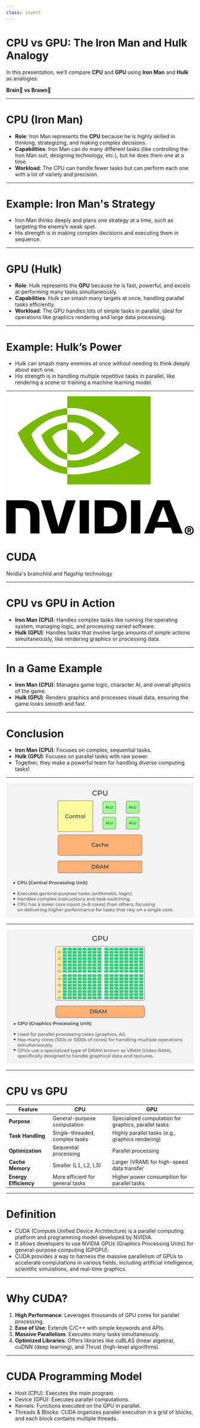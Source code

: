 ```yaml
---
class: invert
---
```


# CPU vs GPU: The Iron Man and Hulk Analogy

In this presentation, we’ll compare **CPU** and **GPU** using **Iron Man** and **Hulk** as analogies.

**Brain:brain: vs Brawn:muscle:**

---

# CPU (Iron Man)

- **Role**: Iron Man represents the **CPU** because he is highly skilled in thinking, strategizing, and making complex decisions.
- **Capabilities**: Iron Man can do many different tasks (like controlling the Iron Man suit, designing technology, etc.), but he does them one at a time.
- **Workload**: The CPU can handle fewer tasks but can perform each one with a lot of variety and precision.

---

# Example: Iron Man's Strategy

- Iron Man thinks deeply and plans one strategy at a time, such as targeting the enemy’s weak spot.
- His strength is in making complex decisions and executing them in sequence.

---

# GPU (Hulk)

- **Role**: Hulk represents the **GPU** because he is fast, powerful, and excels at performing many tasks simultaneously.
- **Capabilities**: Hulk can smash many targets at once, handling parallel tasks efficiently.
- **Workload**: The GPU handles lots of simple tasks in parallel, ideal for operations like graphics rendering and large data processing.

---

# Example: Hulk’s Power

- Hulk can smash many enemies at once without needing to think deeply about each one.
- His strength is in handling multiple repetitive tasks in parallel, like rendering a scene or training a machine learning model.

---

![bg left:40% 80%](./Nvidia_logo.svg)

# **CUDA**

Nvidia's brainchild and flagship technology

---

# CPU vs GPU in Action

- **Iron Man (CPU)**: Handles complex tasks like running the operating system, managing logic, and processing varied software.
- **Hulk (GPU)**: Handles tasks that involve large amounts of simple actions simultaneously, like rendering graphics or processing data.

---

# In a Game Example

- **Iron Man (CPU)**: Manages game logic, character AI, and overall physics of the game.
- **Hulk (GPU)**: Renders graphics and processes visual data, ensuring the game looks smooth and fast.

---

# Conclusion

- **Iron Man (CPU)**: Focuses on complex, sequential tasks.
- **Hulk (GPU)**: Focuses on parallel tasks with raw power.
- Together, they make a powerful team for handling diverse computing tasks!

---

![bg center contain](./CPU.png)

---

![bg center contain](./GPU.png)

---

# CPU vs GPU

| **Feature**           | **CPU**                          | **GPU**                                              |
| --------------------- | -------------------------------- | ---------------------------------------------------- |
| **Purpose**           | General-purpose computation      | Specialized computation for graphics, parallel tasks |
| **Task Handling**     | Single-threaded, complex tasks   | Highly parallel tasks (e.g., graphics rendering)     |
| **Optimization**      | Sequential processing            | Parallel processing                                  |
| **Cache Memory**      | Smaller (L1, L2, L3)             | Larger (VRAM) for high-speed data transfer           |
| **Energy Efficiency** | More efficient for general tasks | Higher power consumption for parallel tasks          |

---

# Definition

- CUDA (Compute Unified Device Architecture) is a parallel computing platform and programming model developed by NVIDIA.
- It allows developers to use NVIDIA GPUs (Graphics Processing Units) for general-purpose computing (GPGPU).
- CUDA provides a way to harness the massive parallelism of GPUs to accelerate computations in various fields, including artificial intelligence, scientific simulations, and real-time graphics.

---

# Why CUDA?

1. **High Performance**: Leverages thousands of GPU cores for parallel processing.
2. **Ease of Use**: Extends C/C++ with simple keywords and APIs.
3. **Massive Parallelism**: Executes many tasks simultaneously.
4. **Optimized Libraries**: Offers libraries like cuBLAS (linear algebra), cuDNN (deep learning), and Thrust (high-level algorithms).

---

# CUDA Programming Model

- Host (CPU): Executes the main program.
- Device (GPU): Executes parallel computations.
- Kernels: Functions executed on the GPU in parallel.
- Threads & Blocks: CUDA organizes parallel execution in a grid of blocks, and each block contains multiple threads.

#
